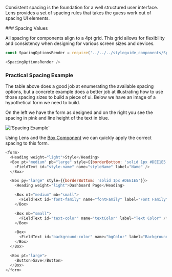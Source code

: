 <div class="component-desc"><p>Consistent spacing is the foundation for a well structured user interface. Lens provides a set of spacing rules that takes the guess work out of spacing UI elements.</p></div>

<div class="doc-section-divider"></div>

<section id="rules" class="doc-section">
### Spacing Values

All spacing for components align to a 4pt grid. This grid allows for flexibility and consistency when designing for various screen sizes and devices.
</section>

```js noeditor
const SpacingOptionsRender = require('../../../styleguide_components/SpacingOptionsTable').SpacingOptionsRender;

<SpacingOptionsRender />
```

### Practical Spacing Example

The table above does a good job at enumerating the available spacing options, but a concrete example does a better job at illustrating how to use those spacing sizes to build a piece of ui. Below we have an image of a hypothetical form we need to build.

On the left we have the form as designed and on the right you see the spacing in pink and line height of the text in blue.

!['Spacing Example'](/img/spacing/spacing-form-example.png)

Using Lens and the [Box Component](/#!/Box) we can quickly apply the correct spacing to this form.

```js
<form>
  <Heading weight="light">Style</Heading>
  <Box pt="medium" pb="large" style={{borderBottom: 'solid 1px #DEE1E5'}}>
    <FieldText id="style-name" name="styleName" label="Name" />
  </Box>

  <Box py="large" style={{borderBottom: 'solid 1px #DEE1E5'}}>
    <Heading weight="light">Dashboard Page</Heading>

    <Box mt="medium" mb="small">
      <FieldText id="font-family" name="fontFamily" label="Font Family" />
    </Box>

    <Box mb="small">
      <FieldText id="text-color" name="textColor" label="Text Color" />
    </Box>

    <Box>
      <FieldText id="background-color" name="bgColor" label="Background Color" />
    </Box>
  </Box>

  <Box pt="large">
    <Button>Save</Button>
  </Box>
</form>
```
